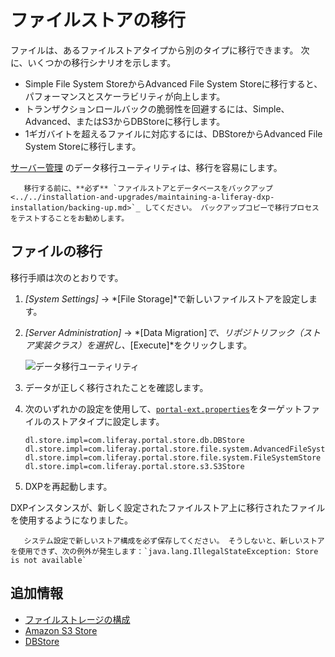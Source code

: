 # ファイルストアの移行

ファイルは、あるファイルストアタイプから別のタイプに移行できます。 次に、いくつかの移行シナリオを示します。

  - Simple File System StoreからAdvanced File System Storeに移行すると、パフォーマンスとスケーラビリティが向上します。
  - トランザクションロールバックの脆弱性を回避するには、Simple、Advanced、またはS3からDBStoreに移行します。
  - 1ギガバイトを超えるファイルに対応するには、DBStoreからAdvanced File System Storeに移行します。

[サーバー管理](../using-the-server-administration-panel/using-the-server-administration-panel.md) のデータ移行ユーティリティは、移行を容易にします。

``` warning::
   移行する前に、**必ず** `ファイルストアとデータベースをバックアップ <../../installation-and-upgrades/maintaining-a-liferay-dxp-installation/backing-up.md>`_ してください。 バックアップコピーで移行プロセスをテストすることをお勧めします。
```

## ファイルの移行

移行手順は次のとおりです。

1.  *[System Settings]* → *[File Storage]*で新しいファイルストアを設定します。

2.  *[Server Administration]* → *[Data Migration]*で、リポジトリフック（ストア実装クラス）を選択し、*[Execute]*をクリックします。

    ![データ移行ユーティリティ](./file-store-migration/images/01.png)

3.  データが正しく移行されたことを確認します。

4.  次のいずれかの設定を使用して、[`portal-ext.properties`](../../installation-and-upgrades/reference/portal-properties.md)をターゲットファイルのストアタイプに設定します。

    ``` properties
    dl.store.impl=com.liferay.portal.store.db.DBStore
    dl.store.impl=com.liferay.portal.store.file.system.AdvancedFileSystemStore
    dl.store.impl=com.liferay.portal.store.file.system.FileSystemStore
    dl.store.impl=com.liferay.portal.store.s3.S3Store
    ```

5.  DXPを再起動します。

DXPインスタンスが、新しく設定されたファイルストア上に移行されたファイルを使用するようになりました。

``` warning::
   システム設定で新しいストア構成を必ず保存してください。 そうしないと、新しいストアを使用できず、次の例外が発生します：`java.lang.IllegalStateException: Store is not available`
```

## 追加情報

  - [ファイルストレージの構成](./configuring-file-storage.md)
  - [Amazon S3 Store](./other-file-store-types/amazon-s3-store.md)
  - [DBStore](./other-file-store-types/dbstore.md)
